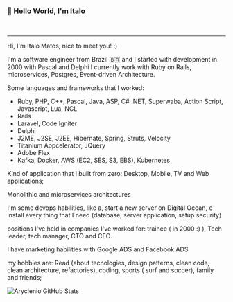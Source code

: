 ### 👋 Hello World, I'm Italo
</br>

---- 

Hi, I'm Italo Matos, nice to meet you! :)  

I'm a software engineer from Brazil 🇧🇷 and I started with development in 2000 with Pascal and Delphi
I currently work with Ruby on Rails, microservices, Postgres, Event-driven Architecture.

Some languages and frameworks that I worked:
- Ruby, PHP, C++, Pascal, Java, ASP, C# .NET, Superwaba, Action Script, Javascript, Lua, NCL
- Rails
- Laravel, Code Igniter
- Delphi
- J2ME, J2SE, J2EE, Hibernate, Spring, Struts, Velocity
- Titanium Appcelerator, JQuery
- Adobe Flex
- Kafka, Docker, AWS (EC2, SES, S3, EBS), Kubernetes

Kind of application that I built from zero: Desktop, Mobile, TV and Web applications;

Monolithic and microservices architectures

I'm some devops habilities, like a, start a new server on Digital Ocean, e install every thing that I need (database,
server application, setup security)

positions I've held in companies I've worked for:
trainee ( in 2000 :) ), Tech leader, tech manager, CTO and CEO.

I have marketing habilities with Google ADS and Facebook ADS


my hobbies are: Read (about tecnologies, design patterns, clean code, clean architecture, refactories),
coding, sports ( surf and soccer), family and friends;
   
![Aryclenio GitHub Stats](https://github-readme-stats.vercel.app/api?username=italomatos&show_icons=true)
